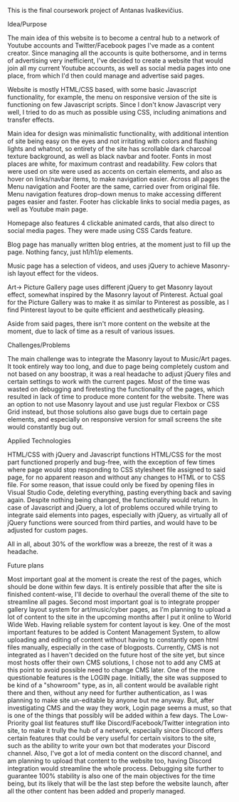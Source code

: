 This is the final coursework project of Antanas Ivaškevičius.

Idea/Purpose

The main idea of this website is to become a central hub to a network of Youtube accounts and Twitter/Facebook pages I've made as a content creator. Since managing all the accounts is quite bothersome, and in terms of advertising very inefficient, I've decided to create a website that would join all my current Youtube accounts, as well as social media pages into one place, from which I'd then could manage and advertise said pages. 


Website is mostly HTML/CSS based, with some basic Javascript functionality, for example, the menu on responsive version of the site is
functioning on few Javascript scripts. Since I don't know Javascript very well, I tried to do as much as possible using CSS, including animations and transfer effects.

Main idea for design was minimalistic functionality, with additional intention of site being easy on the eyes and not irritating with colors and flashing lights and whatnot, so entirety of the site has scrollable dark charcoal texture background, as well as black navbar and footer. Fonts in most places are white, for maximum contrast and readability. 
Few colors that were used on site were used as accents on certain elements, and also as hover on links/navbar items, to make navigation easier.
Across all pages the Menu navigation and Footer are the same, carried over from original file. Menu navigation features drop-down menus to make accessing different pages easier and faster. 
Footer has clickable links to social media pages, as well as Youtube main page.

Homepage also features 4 clickable animated cards, that also direct to social media pages. They were made using CSS Cards feature.

Blog page has manually written blog entries, at the moment just to fill up the page. Nothing fancy, just h1/h1/p elements.

Music page has a selection of videos, and uses jQuery to achieve Masonry-ish layout effect for the videos. 

Art-> Picture Gallery page uses different jQuery to get Masonry layout effect, somewhat inspired by the Masonry layout of Pinterest.
Actual goal for the Picture Gallery was to make it as similar to Pinterest as possible, as I find Pinterest layout to be quite efficient and aesthetically pleasing.

Aside from said pages, there isn't more content on the website at the moment, due to lack of time as a result of various issues.


Challenges/Problems

The main challenge was to integrate the Masonry layout to Music/Art pages. It took entirely way too long, and due to page being completely custom and not based on any boostrap, it was a real headache to adjust jQuery files and certain settings to work with the current pages. Most of the time was wasted on debugging and firetesting the functionality of the pages, which resulted in lack of time to produce more content for the website.
There was an option to not use Masonry layout and use just regular Flexbox or CSS Grid instead, but those solutions also gave bugs due to certain page elements, and especially on responsive version for small screens the site would constantly bug out.


Applied Technologies

HTML/CSS with jQuery and Javascript functions
HTML/CSS for the most part functioned properly and bug-free, with the exception of few times where page would stop responding to CSS stylesheet file assigned to said page, for no apparent reason and without any changes to HTML or to CSS file. For some reason, that issue could only be fixed by opening files in Visual Studio Code, deleting everything, pasting everything back and saving again. Despite nothing being changed, the functionality would return.
In case of Javascript and jQuery, a lot of problems occured while trying to integrate said elements into pages, especially with jQuery, as virtually all of jQuery functions were sourced from third parties, and would have to be adjusted for custom pages.

All in all, about 30% of the workflow was a breeze, the rest of it was a headache.


Future plans

Most important goal at the moment is create the rest of the pages, which should be done within few days. 
It is entirely possible that after the site is finished content-wise, I'll decide to overhaul the overall theme of the site to streamline all pages. 
Second most important goal is to integrate propper gallery layout system for art/music/cyber pages, as I'm planning to upload a lot of content to the site in the upcoming months after I put it online to World Wide Web. Having reliable system for content layout is key.
One of the most important features to be added is Content Management System, to allow uploading and editing of content without having to constantly open html files manually, especially in the case of blogposts. Currently, CMS is not integrated as I haven't decided on the future host of the site yet, but since most hosts offer their own CMS solutions, I chose not to add any CMS at this point to avoid possible need to change CMS later.
One of the more questionable features is the LOGIN page. Initially, the site was supposed to be kind of a "showroom" type, as in, all content would be available right there and then, without any need for further authentication, as I was planning to make site un-editable by anyone but me anyway. But, after investigating CMS and the way they work, Login page seems a must, so that is one of the things that possibly will be added within a few days.
The Low-Priority goal list features stuff like Discord/Facebook/Twitter integration into site, to make it trully the hub of a network, especially since Discord offers certain features that could be very useful for certain visitors to the site, such as the ability to write your own bot that moderates your Discord channel. Also, I've got a lot of media content on the discord channel, and am planning to upload that content to the website too, having Discord integration would streamline the whole process.
Debugging site further to guarantee 100% stability is also one of the main objectives for the time being, but its likely that will be the last step before the website launch, after all the other content has been added and properly managed.




